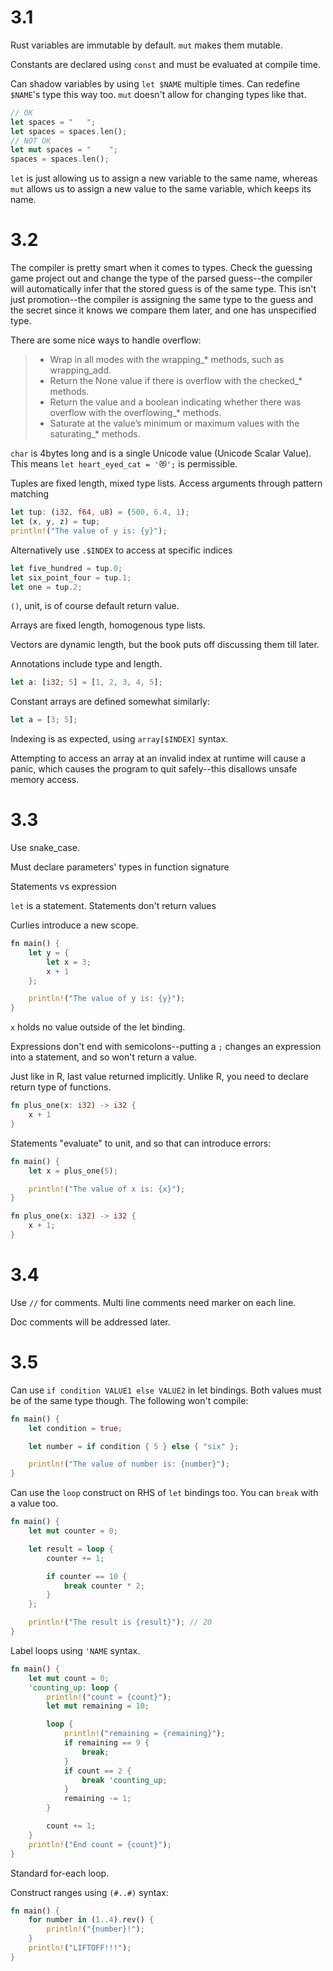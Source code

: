 # 3.1

Rust variables are immutable by default. `mut` makes them mutable.

Constants are declared using `const` and must be evaluated at compile time.

Can shadow variables by using `let $NAME` multiple times. Can redefine `$NAME`'s type this way too. `mut` doesn't allow for changing types like that.

```rust
// OK
let spaces = "   ";
let spaces = spaces.len();
// NOT OK
let mut spaces = "    ";
spaces = spaces.len();
```

`let` is just allowing us to assign a new variable to the same name, whereas `mut` allows us to assign a new value to the same variable, which keeps its name.

# 3.2

The compiler is pretty smart when it comes to types. Check the guessing game project out and change the type of the parsed guess--the compiler will automatically infer that the stored guess is of the same type. This isn't just promotion--the compiler is assigning the same type to the guess and the secret since it knows we compare them later, and one has unspecified type. 

There are some nice ways to handle overflow:

> * Wrap in all modes with the wrapping_* methods, such as wrapping_add.
> * Return the None value if there is overflow with the checked_* methods.
> * Return the value and a boolean indicating whether there was overflow with the overflowing_* methods.
> * Saturate at the value’s minimum or maximum values with the saturating_* methods.

`char` is 4bytes long and is a single Unicode value (Unicode Scalar Value). This means `let heart_eyed_cat = '😻';` is permissible.

Tuples are fixed length, mixed type lists. Access arguments through pattern matching

```rust
let tup: (i32, f64, u8) = (500, 6.4, 1);
let (x, y, z) = tup;
println!("The value of y is: {y}");
```

Alternatively use `.$INDEX` to access at specific indices

```rust
let five_hundred = tup.0;
let six_point_four = tup.1;
let one = tup.2;
```

`()`, unit, is of course default return value.

Arrays are fixed length, homogenous type lists.

Vectors are dynamic length, but the book puts off discussing them till later.

Annotations include type and length.

```rust
let a: [i32; 5] = [1, 2, 3, 4, 5];
```

Constant arrays are defined somewhat similarly:

```rust
let a = [3; 5];
```

Indexing is as expected, using `array[$INDEX]` syntax.

Attempting to access an array at an invalid index at runtime will cause a panic, which causes the program to quit safely--this disallows unsafe memory access.

# 3.3

Use snake_case.

Must declare parameters' types in function signature

Statements vs expression

`let` is a statement. Statements don't return values

Curlies introduce a new scope.

```rust
fn main() {
    let y = {
        let x = 3;
        x + 1
    };

    println!("The value of y is: {y}");
}
```

`x` holds no value outside of the let binding.

Expressions don't end with semicolons--putting a `;` changes an expression into a statement, and so won't return a value.

Just like in R, last value returned implicitly. Unlike R, you need to declare return type of functions.

```rust
fn plus_one(x: i32) -> i32 {
    x + 1
}
```

Statements "evaluate" to unit, and so that can introduce errors:

```rust
fn main() {
    let x = plus_one(5);

    println!("The value of x is: {x}");
}

fn plus_one(x: i32) -> i32 {
    x + 1;
}
```

# 3.4

Use `//` for comments. Multi line comments need marker on each line.

Doc comments will be addressed later.

# 3.5

Can use `if condition VALUE1 else VALUE2` in let bindings. Both values must be of the same type though. The following won't compile:

```rust
fn main() {
    let condition = true;

    let number = if condition { 5 } else { "six" };

    println!("The value of number is: {number}");
}
```

Can use the `loop` construct on RHS of `let` bindings too. You can `break` with a value too.

```rust
fn main() {
    let mut counter = 0;

    let result = loop {
        counter += 1;

        if counter == 10 {
            break counter * 2;
        }
    };

    println!("The result is {result}"); // 20
}
```
Label loops using `'NAME` syntax.

```rust
fn main() {
    let mut count = 0;
    'counting_up: loop {
        println!("count = {count}");
        let mut remaining = 10;

        loop {
            println!("remaining = {remaining}");
            if remaining == 9 {
                break;
            }
            if count == 2 {
                break 'counting_up;
            }
            remaining -= 1;
        }

        count += 1;
    }
    println!("End count = {count}");
}
```

Standard for-each loop.

Construct ranges using `(#..#)` syntax:

```rust
fn main() {
    for number in (1..4).rev() {
        println!("{number}!");
    }
    println!("LIFTOFF!!!");
}
```
